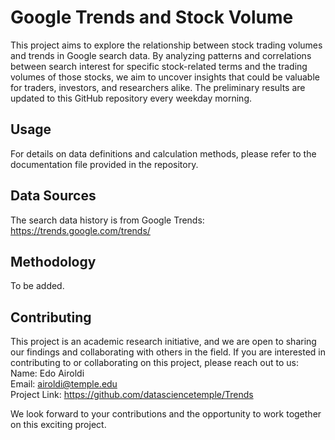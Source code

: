 # Google Trends and Stock Volume 

This project aims to explore the relationship between stock trading volumes and trends in Google search data. By analyzing patterns and correlations between search interest for specific stock-related terms and the trading volumes of those stocks, we aim to uncover insights that could be valuable for traders, investors, and researchers alike. The preliminary results are updated to this GitHub repository every weekday morning.

## Usage
For details on data definitions and calculation methods, please refer to the documentation file provided in the repository.

## Data Sources
The search data history is from Google Trends: https://trends.google.com/trends/ 

## Methodology
To be added. 

## Contributing
This project is an academic research initiative, and we are open to sharing our findings and collaborating with others in the field. If you are interested in contributing to or collaborating on this project, please reach out to us: <br>
Name: Edo Airoldi <br>
Email: airoldi@temple.edu  <br>
Project Link: https://github.com/datasciencetemple/Trends  <br>

We look forward to your contributions and the opportunity to work together on this exciting project.


